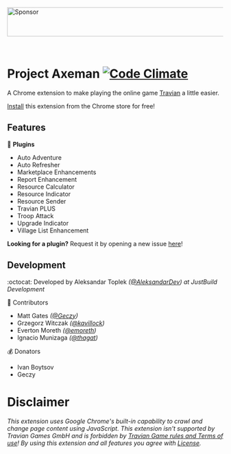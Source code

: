 <br />
<p>
<a target='_blank' rel='nofollow' href='https://app.codesponsor.io/link/4SPzLoiLEscoDQp54KBdgWhw/JustBuild/Project-Axeman'>
  <img alt='Sponsor' width='888' height='68' src='https://app.codesponsor.io/embed/4SPzLoiLEscoDQp54KBdgWhw/JustBuild/Project-Axeman.svg' />
</a>
</p>
<br />

# Project Axeman [![Code Climate](https://codeclimate.com/github/JustBuild/Project-Axeman/badges/gpa.svg)](https://codeclimate.com/github/JustBuild/Project-Axeman)

A Chrome extension to make playing the online game [Travian](https://www.travian.com/) a little easier.

[Install](https://chrome.google.com/webstore/detail/project-axeman/jdpilgbpoogpebhhfbbgpaebkndebmee?hl=en) this extension from the Chrome store for free! 

## Features

:lipstick: **Plugins**

- Auto Adventure
- Auto Refresher
- Marketplace Enhancements
- Report Enhancement
- Resource Calculator
- Resource Indicator
- Resource Sender
- Travian PLUS
- Troop Attack
- Upgrade Indicator
- Village List Enhancement

**Looking for a plugin?** Request it by opening a new issue [here](https://github.com/JustBuild/Project-Axeman/issues/new)!

## Development

:octocat: Developed by Aleksandar Toplek _([@AleksandarDev](https://github.com/AleksandarDev "Aleksandar Toplek on github")) at JustBuild Development_

:speech_balloon: Contributors

- Matt Gates _([@Geczy](https://github.com/Geczy))_
- Grzegorz Witczak _([@kavillock](https://github.com/kavillock "Grzegorz Witczak on github"))_
- Everton Moreth _([@emoreth](https://github.com/emoreth "Everton Moreth on github"))_
- Ignacio Munizaga _([@thagat](https://github.com/emoreth "Everton Moreth on github"))_

:moneybag: Donators

- Ivan Boytsov
- Geczy

# Disclaimer

_This extension uses Google Chrome's built-in capability to crawl and change page content using JavaScript. This extension isn't supported by Travian Games GmbH and is forbidden by [Travian Game rules and Terms of use](http://agb.traviangames.com/Travian_EN_Terms.pdf "Travian Terms of use (English)")! By using this extension and all features you agree with [License](https://github.com/JustBuild/Project-Axeman/blob/master/LICENSE.md "EULA on github")._

